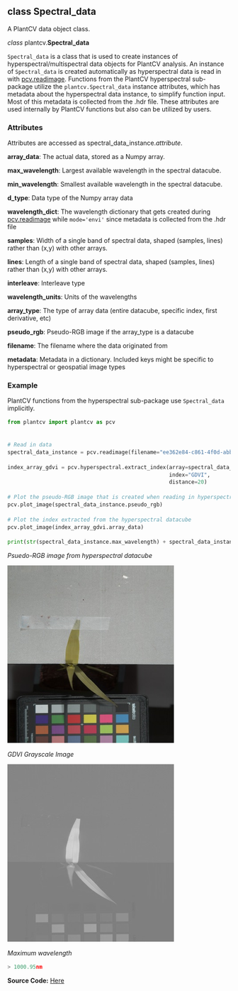 ## class Spectral_data

A PlantCV data object class.

*class* plantcv.**Spectral_data**

`Spectral_data` is a class that is used to create instances of hyperspectral/multispectral data objects for PlantCV analysis. 
An instance of `Spectral_data` is created automatically as hyperspectral data is read in with [pcv.readimage](read_image.md). 
Functions from the PlantCV hyperspectral sub-package utilize the `plantcv.Spectral_data` instance attributes, which has metadata about the hyperspectral 
data instance, to simplify function input. Most of this metadata is collected from the .hdr file. 
These attributes are used internally by PlantCV functions but also can be utilized by users. 

### Attributes

Attributes are accessed as spectral_data_instance.*attribute*.

**array_data**: The actual data, stored as a Numpy array. 

**max_wavelength**: Largest available wavelength in the spectral datacube. 

**min_wavelength**: Smallest available wavelength in the spectral datacube. 

**d_type**: Data type of the Numpy array data 

**wavelength_dict**: The wavelength dictionary that gets created during [pcv.readimage](read_image.md) while `mode='envi'` since metadata is collected from the .hdr file 

**samples**: Width of a single band of spectral data, shaped (samples, lines) rather than (x,y) with other arrays.

**lines**: Length of a single band of spectral data, shaped (samples, lines) rather than (x,y) with other arrays.

**interleave**: Interleave type 

**wavelength_units**: Units of the wavelengths 

**array_type**: The type of array data (entire datacube, specific index, first derivative, etc)

**pseudo_rgb**: Pseudo-RGB image if the array_type is a datacube

**filename**: The filename where the data originated from

**metadata**: Metadata in a dictionary. Included keys might be specific to hyperspectral or geospatial image types 

### Example

PlantCV functions from the hyperspectral sub-package use `Spectral_data` implicitly.

```python
from plantcv import plantcv as pcv


# Read in data
spectral_data_instance = pcv.readimage(filename="ee362e84-c861-4f0d-abbb-215ac58eed60_data", mode='envi')

index_array_gdvi = pcv.hyperspectral.extract_index(array=spectral_data_instance, 
                                                   index="GDVI",
                                                   distance=20)
                                                   
# Plot the pseudo-RGB image that is created when reading in hyperspectral data 
pcv.plot_image(spectral_data_instance.pseudo_rgb)

# Plot the index extracted from the hyperspectral datacube 
pcv.plot_image(index_array_gdvi.array_data)

print(str(spectral_data_instance.max_wavelength) + spectral_data_instance.wavelength_units)

```

*Psuedo-RGB image from hyperspectral datacube*

![Screenshot](img/tutorial_images/hyperspectral/pseudo_rgb.jpg)

*GDVI Grayscale Image*

![Screenshot](img/tutorial_images/hyperspectral/gdvi.jpg)

*Maximum wavelength*

```python
> 1000.95nm
```

**Source Code:** [Here](https://github.com/danforthcenter/plantcv/blob/main/plantcv/plantcv/classes.py)
